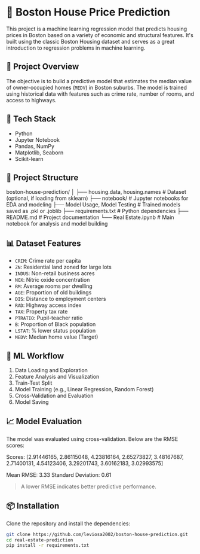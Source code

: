 # 🏡 Boston House Price Prediction

This project is a machine learning regression model that predicts housing prices in Boston based on a variety of economic and structural features. It's built using the classic Boston Housing dataset and serves as a great introduction to regression problems in machine learning.

## 📌 Project Overview

The objective is to build a predictive model that estimates the median value of owner-occupied homes (`MEDV`) in Boston suburbs. The model is trained using historical data with features such as crime rate, number of rooms, and access to highways.

## 🚀 Tech Stack

- Python
- Jupyter Notebook
- Pandas, NumPy
- Matplotlib, Seaborn
- Scikit-learn

## 📁 Project Structure

boston-house-prediction/
│
├── housing.data, housing.names # Dataset (optional, if loading from sklearn)
├── notebook/ # Jupyter notebooks for EDA and modeling
├── Model Usage, Model Testing # Trained models saved as .pkl or .joblib
├── requirements.txt # Python dependencies
├── README.md # Project documentation
└── Real Estate.ipynb # Main notebook for analysis and model building


## 📊 Dataset Features

- `CRIM`: Crime rate per capita
- `ZN`: Residential land zoned for large lots
- `INDUS`: Non-retail business acres
- `NOX`: Nitric oxide concentration
- `RM`: Average rooms per dwelling
- `AGE`: Proportion of old buildings
- `DIS`: Distance to employment centers
- `RAD`: Highway access index
- `TAX`: Property tax rate
- `PTRATIO`: Pupil-teacher ratio
- `B`: Proportion of Black population
- `LSTAT`: % lower status population
- `MEDV`: Median home value (Target)

## 🧠 ML Workflow

1. Data Loading and Exploration
2. Feature Analysis and Visualization
3. Train-Test Split
4. Model Training (e.g., Linear Regression, Random Forest)
5. Cross-Validation and Evaluation
6. Model Saving

## 📈 Model Evaluation

The model was evaluated using cross-validation. Below are the RMSE scores:

Scores: [2.91446165, 2.86115048, 4.23816164, 2.65273827, 3.48167687, 2.71400131,
4.54123406, 3.29201743, 3.60162183, 3.02993575]

Mean RMSE: 3.33
Standard Deviation: 0.61


> A lower RMSE indicates better predictive performance.

## 📦 Installation

Clone the repository and install the dependencies:

```bash
git clone https://github.com/leviosa2002/boston-house-prediction.git
cd real-estate-prediction
pip install -r requirements.txt
